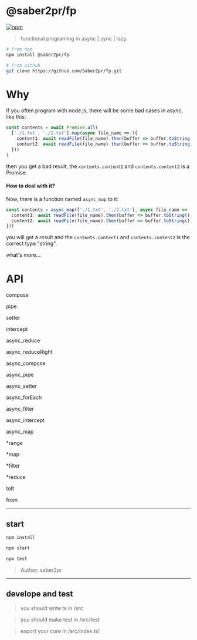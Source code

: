 # @saber2pr/fp

[![npm](https://img.shields.io/npm/v/@saber2pr/fp.svg?color=%237712c9)](https://www.npmjs.com/package/@saber2pr/fp)

> functional programing in async | sync | lazy.

```bash
# from npm
npm install @saber2pr/fp

# from github
git clone https://github.com/Saber2pr/fp.git
```

# Why

If you often program with node.js, there will be some bad cases in async, like this:

```ts
const contents = await Promise.all(
  ['./1.txt', './2.txt'].map(async file_name => ({
    content1: await readFile(file_name).then(buffer => buffer.toString()),
    content2: await readFile(file_name).then(buffer => buffer.toString())
  }))
)
```

then you get a bad result, the `contents.content1` and `contents.content2` is a Promise

#### How to deal with it?

Now, there is a function named `async_map` to it:

```ts
const contents = async_map(['./1.txt', './2.txt'], async file_name => ({
  content1: await readFile(file_name).then(buffer => buffer.toString()),
  content2: await readFile(file_name).then(buffer => buffer.toString())
}))
```

you will get a result and the `contents.content1` and `contents.content2` is the correct type "string".

what's more...

# API

compose

pipe

setter

intercept

async_reduce

async_reduceRight

async_compose

async_pipe

async_setter

async_forEach

async_filter

async_intercept

async_map

\*range

\*map

\*filter

\*reduce

toIt

from

---

## start

```bash
npm install
```

```bash
npm start

npm test

```

> Author: saber2pr

---

## develope and test

> you should write ts in /src

> you should make test in /src/test

> export your core in /src/index.ts!
